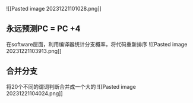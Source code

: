 ![[Pasted image 20231221101028.png]]
## 永远预测PC = PC +4
在software层面，利用编译器统计分支概率，将代码重新排序
![[Pasted image 20231221103913.png]]

## 合并分支
将20个不同的谓词判断合并成一个大的
![[Pasted image 20231221104024.png]]